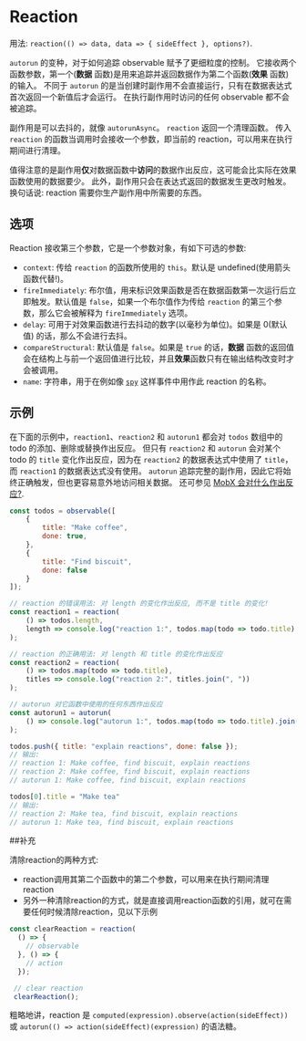 # Reaction

用法: `reaction(() => data, data => { sideEffect }, options?)`.

`autorun` 的变种，对于如何追踪 observable 赋予了更细粒度的控制。
它接收两个函数参数，第一个(**数据** 函数)是用来追踪并返回数据作为第二个函数(**效果** 函数)的输入。
不同于 `autorun` 的是当创建时副作用不会直接运行，只有在数据表达式首次返回一个新值后才会运行。
在执行副作用时访问的任何 observable 都不会被追踪。

副作用是可以去抖的，就像 `autorunAsync`。
`reaction` 返回一个清理函数。
传入 `reaction` 的函数当调用时会接收一个参数，即当前的 reaction，可以用来在执行期间进行清理。

值得注意的是副作用**仅**对数据函数中**访问**的数据作出反应，这可能会比实际在效果函数使用的数据要少。
此外，副作用只会在表达式返回的数据发生更改时触发。
换句话说: reaction 需要你生产副作用中所需要的东西。

## 选项

Reaction 接收第三个参数，它是一个参数对象，有如下可选的参数:

* `context`: 传给 `reaction` 的函数所使用的 `this`。默认是 undefined(使用箭头函数代替!)。
* `fireImmediately`: 布尔值，用来标识效果函数是否在数据函数第一次运行后立即触发。默认值是 `false`，如果一个布尔值作为传给 `reaction` 的第三个参数，那么它会被解释为 `fireImmediately` 选项。
* `delay`: 可用于对效果函数进行去抖动的数字(以毫秒为单位)。如果是 0(默认值) 的话，那么不会进行去抖。
* `compareStructural`: 默认值是 `false`。如果是 `true` 的话，**数据** 函数的返回值会在结构上与前一个返回值进行比较，并且**效果**函数只有在输出结构改变时才会被调用。
* `name`: 字符串，用于在例如像 [`spy`](spy.md) 这样事件中用作此 reaction 的名称。

## 示例

在下面的示例中，`reaction1`、`reaction2` 和 `autorun1` 都会对 `todos` 数组中的 todo 的添加、删除或替换作出反应。
但只有 `reaction2` 和 `autorun` 会对某个 todo 的 `title` 变化作出反应，因为在 `reaction2` 的数据表达式中使用了 `title`，而 `reaction1` 的数据表达式没有使用。
`autorun` 追踪完整的副作用，因此它将始终正确触发，但也更容易意外地访问相关数据。
还可参见 [MobX 会对什么作出反应?](../best/react).

```javascript
const todos = observable([
    {
        title: "Make coffee",
        done: true,
    },
    {
        title: "Find biscuit",
        done: false
    }
]);

// reaction 的错误用法: 对 length 的变化作出反应, 而不是 title 的变化!
const reaction1 = reaction(
    () => todos.length,
    length => console.log("reaction 1:", todos.map(todo => todo.title).join(", "))
);

// reaction 的正确用法: 对 length 和 title 的变化作出反应
const reaction2 = reaction(
    () => todos.map(todo => todo.title),
    titles => console.log("reaction 2:", titles.join(", "))
);

// autorun 对它函数中使用的任何东西作出反应
const autorun1 = autorun(
    () => console.log("autorun 1:", todos.map(todo => todo.title).join(", "))
);

todos.push({ title: "explain reactions", done: false });
// 输出:
// reaction 1: Make coffee, find biscuit, explain reactions
// reaction 2: Make coffee, find biscuit, explain reactions
// autorun 1: Make coffee, find biscuit, explain reactions

todos[0].title = "Make tea"
// 输出:
// reaction 2: Make tea, find biscuit, explain reactions
// autorun 1: Make tea, find biscuit, explain reactions
```

##补充

清除reaction的两种方式:
 - reaction调用其第二个函数中的第二个参数，可以用来在执行期间清理reaction
 - 另外一种清除reaction的方式，就是直接调用reaction函数的引用，就可在需要任何时候清除reaction，见以下示例

  ```JavaScript
  const clearReaction = reaction(
    () => {
      // observable
    }, () => {
      // action
    });

   // clear reaction
   clearReaction();
  ```

粗略地讲，reaction 是 `computed(expression).observe(action(sideEffect))` 或 `autorun(() => action(sideEffect)(expression)` 的语法糖。
